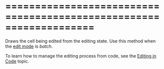 <!--**
/*-------------------------------------------
    Auto-generated file. Do not modify.
-------------------------------------------

**-->
===================================================================
===================================================================

<!--shortDescription-->
Draws the cell being edited from the editing state. Use this method when the [edit mode]({basewidgetpath}/Configuration/editing/#mode) is *batch*.
<!--/shortDescription-->

<!--fullDescription-->
To learn how to manage the editing process from code, see the [Editing in Code](/Documentation/Guide/Widgets/DataGrid/Data_Editing/#Editing_in_Code) topic.
<!--/fullDescription-->